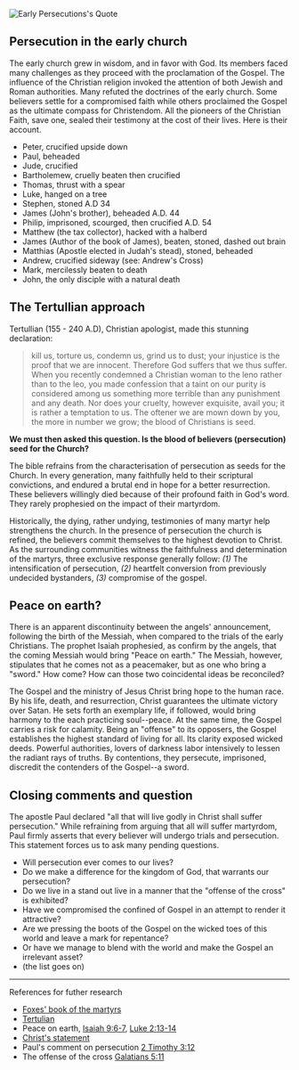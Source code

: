 <!--properties
title=Early Persecutions
id=PhBXoNi7tS
authorKey=wendly
image=https://inquisitionreturns.com/img/early_persecution.jpg
publish=true
summary=In every generation, many faithfully held to their scriptural convictions, and endured a brutal end in hope for a better resurrection. Some believers settle for a compromised faith while others proclaimed the Gospel as the ultimate compass for Christendom. All the pioneers of the Christian Faith, save one, sealed their testimony at the cost of their lives.
created=Tue Mar 22 2016 03:38:20 GMT+0200 (EET)
publishDate=Tue Mar 22 2016 03:38:20 GMT+0200 (EET)
updated=Mon Mar 06 2017 00:57:44 GMT+0200 (EET)
searches=
-->

![Early Persecutions's Quote](https://inquisitionreturns.com/img/early_persecution.jpg)
## Persecution in the early church

The early church grew in wisdom, and in favor with God. Its members faced many challenges as they proceed with the proclamation of the Gospel. The influence of the Christian religion invoked the attention of both Jewish and Roman authorities. Many refuted the doctrines of the early church. Some believers settle for a compromised faith while others proclaimed the Gospel as the ultimate compass for Christendom. All the pioneers of the Christian Faith, save one, sealed their testimony at the cost of their lives. Here is their account.
* Peter, crucified upside down
* Paul, beheaded
* Jude, crucified
* Bartholemew, cruelly beaten then crucified
* Thomas, thrust with a spear
* Luke, hanged on a tree
* Stephen, stoned A.D 34
* James (John's brother), beheaded A.D. 44
* Philip, imprisoned, scourged, then crucified A.D. 54
* Matthew (the tax collector), hacked with a halberd
* James (Author of the book of James), beaten, stoned, dashed out brain
* Matthias (Apostle elected in Judah's stead), stoned, beheaded
* Andrew, crucified sideway (see: Andrew's Cross)
* Mark, mercilessly beaten to death
* John, the only disciple with a natural death

## The Tertullian approach
Tertullian (155 - 240 A.D), Christian apologist, made this stunning declaration:
> kill us, torture us, condemn us, grind us to dust; your injustice is the proof that we are innocent. Therefore God suffers that we thus suffer. When you recently condemned a Christian woman to the leno rather than to the leo, you made confession that a taint on our purity is considered among us something more terrible than any punishment and any death. Nor does your cruelty, however exquisite, avail you; it is rather a temptation to us. The oftener we are mown down by you, the more in number we grow; the blood of Christians is seed.

**We must then asked this question. Is the blood of believers (persecution) seed for the Church?**

The bible refrains from the characterisation of persecution as seeds for the Church. In every generation, many faithfully held to their scriptural convictions, and endured a brutal end in hope for a better resurrection. These believers willingly died because of their profound faith in God's word. They rarely prophesied on the impact of their martyrdom. 

Historically, the dying, rather undying, testimonies of many martyr help strengthens the church. In the presence of  persecution the church is refined, the believers commit themselves to the highest devotion to Christ. As the surrounding communities witness the faithfulness and determination of the martyrs, three exclusive response generally follow: *(1)* The intensification of persecution, *(2)* heartfelt conversion from previously undecided bystanders, *(3)* compromise of the gospel.

## Peace on earth?
There is an apparent discontinuity between the angels' announcement, following the birth of the Messiah, when compared to the trials of the early Christians. The prophet Isaiah prophesied, as confirm by the angels, that the coming Messiah would bring "Peace on earth." The Messiah, however, stipulates that he comes not as a peacemaker, but as one who bring a "sword." How come? How can those two coincidental ideas be reconciled?

The Gospel and the ministry of Jesus Christ bring hope to the human race. By his life, death, and resurrection, Christ guarantees the ultimate victory over Satan. He sets forth an exemplary life, if followed, would bring harmony to the each practicing soul--peace. At the same time, the Gospel carries a risk for calamity. Being an "offense" to its opposers, the Gospel establishes the highest standard of living for all. Its clarity exposed wicked deeds. Powerful authorities, lovers of darkness labor intensively to lessen the radiant rays of truths. By contentions, they persecute, imprisoned, discredit the contenders of the Gospel--a sword.

## Closing comments and question
The apostle Paul declared "all that will live godly in Christ shall suffer persecution." While refraining from arguing that all will suffer martyrdom, Paul firmly asserts that every believer will undergo trials and persecution. This statement forces us to ask many pending questions. 
* Will persecution ever comes to our lives?
* Do we make a difference for the kingdom of God, that warrants our persecution?
* Do we live in a stand out live in a manner that the "offense of the cross" is exhibited?
* Have we compromised the confined of Gospel in an attempt to render it attractive?
* Are we pressing the boots of the Gospel on the wicked toes of this world and leave a mark for repentance?
* Or have we manage to blend with the world and make the Gospel an irrelevant asset?
* (the list goes on)

---
References for futher research
* [Foxes' book of the martyrs](https://www.google.com/#q=Foxes%27+book+of+the+martyrs)
* [Tertulian](https://www.google.com/#q=tertullian)
* Peace on earth, [Isaiah 9:6-7](https://www.bible.com/bible/1/isa.9:6,7), [Luke 2:13-14](https://www.bible.com/bible/1/luk.2.13,14)
* [Christ's statement](https://www.bible.com/bible/1/mat.10.34-39)
* Paul's comment on persecution [2 Timothy 3:12](https://www.bible.com/bible/1/2ti.3.11,12)
* The offense of the cross [Galatians 5:11](https://www.bible.com/bible/1/gal.5.11)
